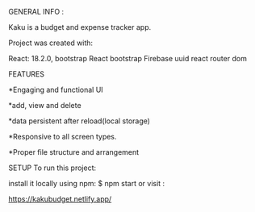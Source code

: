 GENERAL INFO :

Kaku is a budget and expense tracker app.

Project was created with:

React: 18.2.0,
bootstrap
React bootstrap
Firebase
uuid
react router dom

FEATURES

*Engaging and functional UI

*add, view and delete 

*data persistent after reload(local storage)

*Responsive to all screen types.

*Proper file structure and arrangement

SETUP To run this project:

install it locally using npm: $ npm start or visit :

https://kakubudget.netlify.app/
